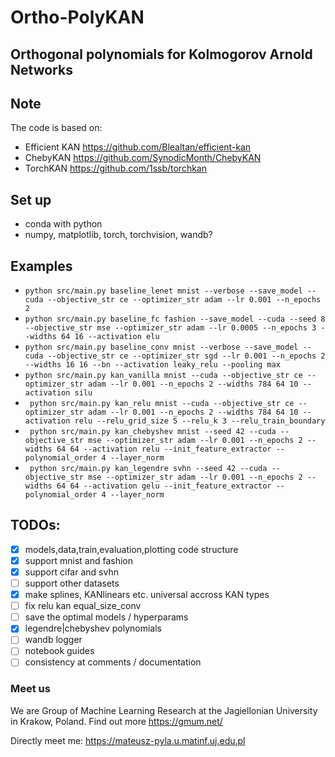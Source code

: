 # Ortho-PolyKAN
## Orthogonal polynomials for Kolmogorov Arnold Networks

## Note
The code is based on:
- Efficient KAN https://github.com/Blealtan/efficient-kan
- ChebyKAN https://github.com/SynodicMonth/ChebyKAN
- TorchKAN https://github.com/1ssb/torchkan

## Set up
- conda with python
- numpy, matplotlib, torch, torchvision, wandb?

## Examples
- ``` python src/main.py baseline_lenet mnist --verbose --save_model --cuda --objective_str ce --optimizer_str adam --lr 0.001 --n_epochs 2 ```
- ``` python src/main.py baseline_fc fashion --save_model --cuda --seed 8 --objective_str mse --optimizer_str adam --lr 0.0005 --n_epochs 3 --widths 64 16 --activation elu ```
- ``` python src/main.py baseline_conv mnist --verbose --save_model --cuda --objective_str ce --optimizer_str sgd --lr 0.001 --n_epochs 2 --widths 16 16 --bn --activation leaky_relu --pooling max ```
- ``` python src/main.py kan_vanilla mnist --cuda --objective_str ce --optimizer_str adam --lr 0.001 --n_epochs 2 --widths 784 64 10 --activation silu ```
- ``` python src/main.py kan_relu mnist --cuda --objective_str ce --optimizer_str adam --lr 0.001 --n_epochs 2 --widths 784 64 10 --activation relu --relu_grid_size 5 --relu_k 3 --relu_train_boundary```
- ``` python src/main.py kan_chebyshev mnist --seed 42 --cuda --objective_str mse --optimizer_str adam --lr 0.001 --n_epochs 2 --widths 64 64 --activation relu --init_feature_extractor --polynomial_order 4 --layer_norm```
- ``` python src/main.py kan_legendre svhn --seed 42 --cuda --objective_str mse --optimizer_str adam --lr 0.001 --n_epochs 2 --widths 64 64 --activation gelu --init_feature_extractor --polynomial_order 4 --layer_norm```

## TODOs:
- [x] models,data,train,evaluation,plotting code structure
- [x] support mnist and fashion
- [x] support cifar and svhn
- [ ] support other datasets
- [x] make splines, KANlinears etc. universal accross KAN types
- [ ] fix relu kan equal_size_conv
- [ ] save the optimal models / hyperparams
- [x] legendre|chebyshev polynomials
- [ ] wandb logger
- [ ] notebook guides
- [ ] consistency at comments / documentation

### Meet us
We are Group of Machine Learning Research at the Jagiellonian University in Krakow, Poland. Find out more https://gmum.net/

Directly meet me: https://mateusz-pyla.u.matinf.uj.edu.pl 
